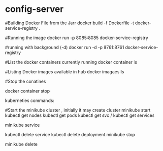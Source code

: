 # config-server

#Building Docker File from the Jarr
docker build -f Dockerfile -t docker-service-registry .

#Running the image
docker run -p 8085:8085 docker-service-registry

#running with background (-d)
docker run -d -p 8761:8761 docker-service-registry

#List the docker containers currently running
docker container ls

#Listing Docker images available in hub
docker imagaes ls

#Stop the conatines

docker container stop <container-name>


 
 kuberneties commands:
 
 #Start the minikube cluster , initially it may create cluster
 minikube start
 kubectl get nodes
 kubectl get pods
 kubectl get svc   / kubectl get services
 
 minikube service <name>
 
 kubectl delete service <name>
 kubectl delete deployment <name>
 minikube stop
 
 minikube delete
